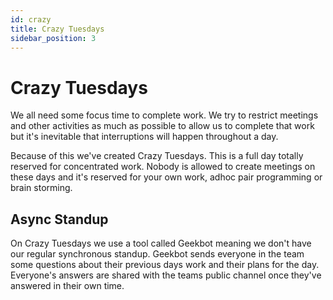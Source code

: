 ```yaml
---
id: crazy
title: Crazy Tuesdays
sidebar_position: 3
---
```


# Crazy Tuesdays

We all need some focus time to complete work. We try to restrict meetings and other activities as much as possible to allow us to complete that work but it's inevitable that interruptions will happen throughout a day.

Because of this we've created Crazy Tuesdays. This is a full day totally reserved for concentrated work. Nobody is allowed to create meetings on these days and it's reserved for your own work, adhoc pair programming or brain storming.

## Async Standup

On Crazy Tuesdays we use a tool called Geekbot meaning we don't have our regular synchronous standup. Geekbot sends everyone in the team some questions about their previous days work and their plans for the day. Everyone's answers are shared with the teams public channel once they've answered in their own time.

